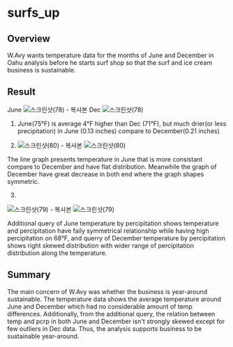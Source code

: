 # surfs_up
## Overview
W.Avy wants temperature data for the months of June and December in Oahu analysis before he starts surf shop so that the surf and ice cream business is sustainable. 

## Result
June
![스크린샷(78) - 복사본](https://user-images.githubusercontent.com/85276431/131288790-c89ae9da-64e2-4e76-b526-7f2c38e7c2e8.png)
Dec
![스크린샷(78)](https://user-images.githubusercontent.com/85276431/131288796-cf7a40d8-deac-42e5-bfdc-1224d81cc83c.png)

1. June(75°F) is average 4°F higher than Dec (71°F), but much drier(or less precipitation) in June (0.13 inches) compare to December(0.21 inches)

2. ![스크린샷(80) - 복사본](https://user-images.githubusercontent.com/85276431/131289190-64158f12-30d1-4097-bb0b-d4a5a0933f1d.png)
   ![스크린샷(80)](https://user-images.githubusercontent.com/85276431/131289197-3ebcc4de-4d97-4b43-aa5c-ccfac71cc13b.png)

The line graph presents temperature in June that is more consistant compare to December and have flat distribution. Meanwhile the graph of December have great decrease in both end where the graph shapes symmetric. 

3. 
![스크린샷(79) - 복사본](https://user-images.githubusercontent.com/85276431/131289792-9ee9d3aa-ad68-4325-893f-ae81b00a0f7a.png)
![스크린샷(79)](https://user-images.githubusercontent.com/85276431/131289812-fd7edca2-e112-40ba-ab1c-21865592017e.png)

Additional query of June temperature by percipitation shows temperature and percipitation have faily symmetrical relationship while having high percipitation on 68°F, and querry of December temperature by percipitation shows right skewed distribution with wider range of percipitation distribution along the temperature. 

## Summary

The main concern of W.Avy was whether the business is year-around sustainable. The temperature data shows the average temperature around June and December which had no considerable amount of temp differences. Additionally, from the additional query, the relation between temp and pcrp in both June and December isn't strongly skewed except for few outliers in Dec data. Thus, the analysis supports business to be sustainable year-around. 



